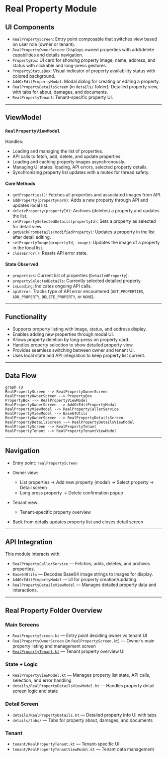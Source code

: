 # Real Property Module

## UI Components

* `RealPropertyScreen`: Entry point composable that switches view based on user role (owner or tenant).
* `RealPropertyOwnerScreen`: Displays owned properties with add/delete capabilities and details navigation.
* `PropertyBox`: UI card for showing property image, name, address, and status with clickable and long-press gestures.
* `PropertyStatusBox`: Visual indicator of property availability status with colored background.
* `AddOrEditPropertyModal`: Modal dialog for creating or editing a property.
* `RealPropertyDetailsScreen` (in `details/` folder): Detailed property view, with tabs for about, damages, and documents.
* `RealPropertyTenant`: Tenant-specific property UI.

---

## ViewModel

### `RealPropertyViewModel`

Handles:

* Loading and managing the list of properties.
* API calls to fetch, add, delete, and update properties.
* Loading and caching property images asynchronously.
* Managing UI states: loading, API errors, selected property details.
* Synchronizing property list updates with a mutex for thread safety.

#### Core Methods

* `getProperties()`: Fetches all properties and associated images from API.
* `addProperty(propertyForm)`: Adds a new property through API and updates local list.
* `deleteProperty(propertyId)`: Archives (deletes) a property and updates the list.
* `setPropertySelectedDetails(propertyId)`: Sets a property as selected for detail view.
* `getBackFromDetails(modifiedProperty)`: Updates a property in the list after detail editing.
* `setPropertyImage(propertyId, image)`: Updates the image of a property in the local list.
* `closeError()`: Resets API error state.

#### State Observed

* `properties`: Current list of properties (`DetailedProperty`).
* `propertySelectedDetails`: Currently selected detailed property.
* `isLoading`: Indicates ongoing API calls.
* `apiError`: Tracks type of API error encountered (`GET_PROPERTIES`, `ADD_PROPERTY`, `DELETE_PROPERTY`, or `NONE`).

---

## Functionality

* Supports property listing with image, status, and address display.
* Enables adding new properties through modal UI.
* Allows property deletion by long-press on property card.
* Handles property selection to show detailed property view.
* Provides seamless switching between owner and tenant UI.
* Uses local state and API integration to keep property list current.

---

## Data Flow

```mermaid
graph TD
RealPropertyScreen --> RealPropertyOwnerScreen
RealPropertyOwnerScreen --> PropertyBox
PropertyBox --> RealPropertyViewModel
RealPropertyOwnerScreen --> AddOrEditPropertyModal
RealPropertyViewModel --> RealPropertyCallerService
RealPropertyViewModel --> Base64Utils
RealPropertyOwnerScreen --> RealPropertyDetailsScreen
RealPropertyDetailsScreen --> RealPropertyDetailsViewModel
RealPropertyScreen --> RealPropertyTenant
RealPropertyTenant --> RealPropertyTenantViewModel
```

---

## Navigation

* Entry point: `realPropertyScreen`
* Owner view:

  * List properties → Add new property (modal) → Select property → Detail screen
  * Long press property → Delete confirmation popup
* Tenant view:

  * Tenant-specific property overview
* Back from details updates property list and closes detail screen

---

## API Integration

This module interacts with:

* `RealPropertyCallerService` — Fetches, adds, deletes, and archives properties.
* `Base64Utils` — Decodes Base64 image strings to images for display.
* `AddOrEditPropertyModal` — UI for property creation/updating.
* `RealPropertyDetailsViewModel` — Manages detailed property data and interactions.

---

## Real Property Folder Overview

### Main Screens

* `RealPropertyScreen.kt` — Entry point deciding owner vs tenant UI
* `RealPropertyOwnerScreen` (in `RealPropertyScreen.kt`) — Owner’s main property listing and management screen
* [`RealPropertyTenant.kt`](./tenant.md) — Tenant property overview UI

### State + Logic

* `RealPropertyViewModel.kt` — Manages property list state, API calls, selection, and error handling
* `details/RealPropertyDetailsViewModel.kt` — Handles property detail screen logic and state

### Detail Screen

* `details/RealPropertyDetails.kt` — Detailed property info UI with tabs
* `details/tabs/` — Tabs for property about, damages, and documents

### Tenant

* `tenant/RealPropertyTenant.kt` — Tenant-specific UI
* `tenant/RealPropertyTenantViewModel.kt` — Tenant data management
